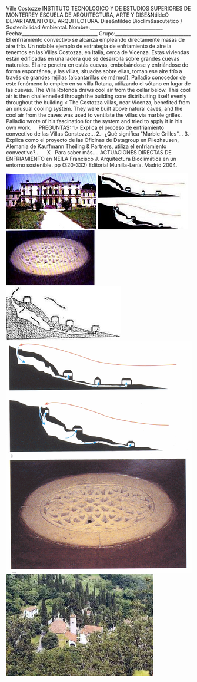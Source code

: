  Ville Costozze INSTITUTO TECNOLOGICO Y DE ESTUDIOS SUPERIORES DE MONTERREY ESCUELA DE ARQUITECTURA, ARTE Y DISE&NtildeO DEPARTAMENTO DE ARQUITECTURA. Dise&ntildeo Bioclim&aacutetico / Sostenibilidad Ambiental. Nombre:_______________________________ Fecha:________________________________ Grupo:________________________________ El enfriamiento convectivo se alcanza empleando directamente masas de aire frío. Un notable ejemplo de estrategia de enfriamiento de aire la tenemos en las Villas Costozza, en Italia, cerca de Vicenza. Estas viviendas están edificadas en una ladera que se desarrolla sobre grandes cuevas naturales. El aire penetra en estás cuevas, embolsándose y enfriándose de forma espontánea, y las villas, situadas sobre ellas, toman ese aire frío a través de grandes rejillas (alcantarillas de mármol). Palladio conocedor de este fenómeno lo empleo en su villa Rotana, utilizando el sótano en lugar de las cuevas. The Villa Rotonda draws cool air from the cellar below. This cool air is then challennelled through the building core distribuiting itself evenly throughout the building < The Costozza villas, near Vicenza, benefited from an unusual cooling system. They were built above natural caves, and the cool air from the caves was used to ventilate the villas via marble grilles. Palladio wrote of his fascination for the system and tried to apply it in his own work.     PREGUNTAS: 1.- Explica el proceso de enfriamiento convectivo de las Villas Constozze... 2.- ¿Qué significa "Marble Grilles"... 3.- Explica como el proyecto de las Oficinas de Datagroup en Pliezhausen, Alemania de Kauffmann Theiling & Partners, utiliza el enfriamiento convectivo?...     X   Para saber más.... ACTUACIONES DIRECTAS DE ENFRIAMIENTO en NEILA Francisco J. Arquitectura Bioclimática en un entorno sostenible. pp (320-332) Editorial Munilla-Lería. Madrid 2004. 

![](./Palladio.4.jpg)
![](./Palladio.3.jpg)
![](./Palladio.6.jpg)
![](./Palladio.2.jpg)
![](./Respiradero.gif)
![](./palladio.7.jpg)
